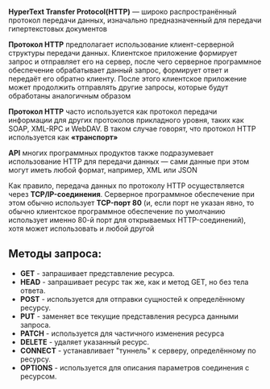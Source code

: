 **HyperText Transfer Protocol(HTTP)** — широко распространённый протокол передачи данных, изначально предназначенный для передачи гипертекстовых документов

**Протокол HTTP** предполагает использование клиент-серверной структуры передачи данных. Клиентское приложение формирует запрос и отправляет его на сервер, после чего серверное программное обеспечение обрабатывает данный запрос, формирует ответ и передаёт его обратно клиенту. После этого клиентское приложение может продолжить отправлять другие запросы, которые будут обработаны аналогичным образом

**Протокол HTTP** часто используется как протокол передачи информации для других протоколов прикладного уровня, таких как SOAP, XML-RPC и WebDAV. В таком случае говорят, что протокол HTTP используется как **«транспорт»**

**API** многих программных продуктов также подразумевает использование HTTP для передачи данных — сами данные при этом могут иметь любой формат, например, XML или JSON

Как правило, передача данных по протоколу HTTP осуществляется через **TCP/IP-соединения**. Серверное программное обеспечение при этом обычно использует **TCP-порт 80** (и, если порт не указан явно, то обычно клиентское программное обеспечение по умолчанию использует именно 80-й порт для открываемых HTTP-соединений), хотя может использовать и любой другой

## Методы запроса:

- **GET** - запрашивает представление ресурса. 
- **HEAD** - запрашивает ресурс так же, как и метод GET, но без тела ответа. 
- **POST** - используется для отправки сущностей к определённому ресурсу. 
- **PUT** - заменяет все текущие представления ресурса данными запроса. 
- **PATCH** - используется для частичного изменения ресурса 
- **DELETE** - удаляет указанный ресурс. 
- **CONNECT** - устанавливает "туннель" к серверу, определённому по ресурсу. 
- **OPTIONS** - используется для описания параметров соединения с ресурсом.